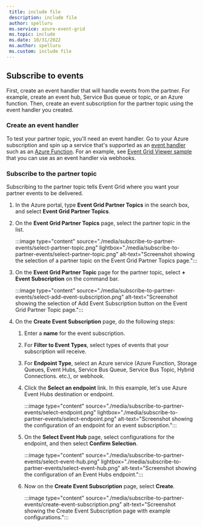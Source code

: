 ```yaml
---
 title: include file
 description: include file
 author: spelluru
 ms.service: azure-event-grid
 ms.topic: include
 ms.date: 10/31/2022
 ms.author: spelluru
 ms.custom: include file
---
```


## Subscribe to events
First, create an event handler that will handle events from the partner. For example, create an event hub, Service Bus queue or topic, or an Azure function. Then, create an event subscription for the partner topic using the event handler you created. 

### Create an event handler
To test your partner topic, you'll need an event handler. Go to your Azure subscription and spin up a service that's supported as an [event handler](../event-handlers.md) such as an [Azure Function](../custom-event-to-function.md). For an example, see [Event Grid Viewer sample](../custom-event-quickstart-portal.md#create-a-message-endpoint) that you can use as an event handler via webhooks. 

### Subscribe to the partner topic
Subscribing to the partner topic tells Event Grid where you want your partner events to be delivered.

1. In the Azure portal, type **Event Grid Partner Topics** in the search box, and select **Event Grid Partner Topics**. 
1. On the **Event Grid Partner Topics** page, select the partner topic in the list. 

    :::image type="content" source="./media/subscribe-to-partner-events/select-partner-topic.png" lightbox="./media/subscribe-to-partner-events/select-partner-topic.png" alt-text="Screenshot showing the selection of a partner topic on the Event Grid Partner Topics page.":::
1. On the **Event Grid Partner Topic** page for the partner topic, select **+ Event Subscription** on the command bar. 

    :::image type="content" source="./media/subscribe-to-partner-events/select-add-event-subscription.png" alt-text="Screenshot showing the selection of Add Event Subscription button on the Event Grid Partner Topic page.":::    
1. On the **Create Event Subscription** page, do the following steps:
    1. Enter a **name** for the event subscription.
    1. For **Filter to Event Types**, select types of events that your subscription will receive.
    1. For **Endpoint Type**, select an Azure service (Azure Function, Storage Queues, Event Hubs, Service Bus Queue, Service Bus Topic, Hybrid Connections. etc.), or webhook.
    1. Click the **Select an endpoint** link. In this example, let's use Azure Event Hubs destination or endpoint. 
    
        :::image type="content" source="./media/subscribe-to-partner-events/select-endpoint.png" lightbox="./media/subscribe-to-partner-events/select-endpoint.png" alt-text="Screenshot showing the configuration of an endpoint for an event subscription.":::            
    1. On the **Select Event Hub** page, select configurations for the endpoint, and then select **Confirm Selection**. 
    
        :::image type="content" source="./media/subscribe-to-partner-events/select-event-hub.png" lightbox="./media/subscribe-to-partner-events/select-event-hub.png" alt-text="Screenshot showing the configuration of an Event Hubs endpoint.":::    
    1. Now on the **Create Event Subscription** page, select **Create**. 
    
        :::image type="content" source="./media/subscribe-to-partner-events/create-event-subscription.png" alt-text="Screenshot showing the Create Event Subscription page with example configurations.":::
        
